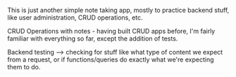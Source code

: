 This is just another simple note taking app, mostly to practice backend stuff, like user administration, CRUD operations, etc.

CRUD Operations with notes - having built CRUD apps before, I'm fairly familiar with everything so far, except the addition of tests.

Backend testing --> checking for stuff like what type of content we expect from a request, or if functions/queries do exactly what we're expecting them to do.

